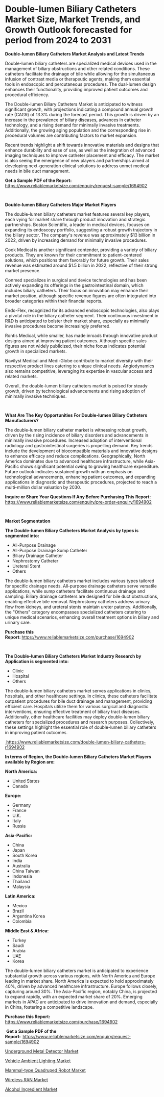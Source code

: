 <p><h1>Double-lumen Biliary Catheters Market Size, Market Trends, and Growth Outlook forecasted for period from 2024 to 2031</h1></p><p><strong>Double-lumen Biliary Catheters Market Analysis and Latest Trends</strong></p>
<p><p>Double-lumen biliary catheters are specialized medical devices used in the management of biliary obstructions and other related conditions. These catheters facilitate the drainage of bile while allowing for the simultaneous infusion of contrast media or therapeutic agents, making them essential tools in endoscopic and percutaneous procedures. The dual-lumen design enhances their functionality, providing improved patient outcomes and procedural efficiency.</p><p>The Double-lumen Biliary Catheters Market is anticipated to witness significant growth, with projections indicating a compound annual growth rate (CAGR) of 13.3% during the forecast period. This growth is driven by an increase in the prevalence of biliary diseases, advances in catheter technology, and a rising demand for minimally invasive treatments. Additionally, the growing aging population and the corresponding rise in procedural volumes are contributing factors to market expansion. </p><p>Recent trends highlight a shift towards innovative materials and designs that enhance durability and ease of use, as well as the integration of advanced imaging techniques to improve catheter placement and efficacy. The market is also seeing the emergence of new players and partnerships aimed at developing next-generation clinical solutions to address unmet medical needs in bile duct management.</p></p>
<p><strong>Get a Sample PDF of the Report:&nbsp;</strong> <a href="https://www.reliablemarketsize.com/enquiry/request-sample/1694902?utm_campaign=1167&utm_medium=2&utm_source=Github&utm_content=ia&utm_term=17122024&utm_id=double-lumen-biliary-catheters">https://www.reliablemarketsize.com/enquiry/request-sample/1694902</a></p>
<p>&nbsp;</p>
<p><strong>Double-lumen Biliary Catheters Major Market Players</strong></p>
<p><p>The double-lumen biliary catheters market features several key players, each vying for market share through product innovation and strategic partnerships. Boston Scientific, a leader in medical devices, focuses on expanding its endoscopy portfolio, suggesting a robust growth trajectory in the biliary sector. The company's revenue was approximately $13 billion in 2022, driven by increasing demand for minimally invasive procedures.</p><p>Cook Medical is another significant contender, providing a variety of biliary products. They are known for their commitment to patient-centered solutions, which positions them favorably for future growth. Their sales revenue was estimated around $1.5 billion in 2022, reflective of their strong market presence.</p><p>Conmed specializes in surgical and device technologies and has been actively expanding its offerings in the gastrointestinal domain, which includes biliary catheters. Their focus on innovation may enhance their market position, although specific revenue figures are often integrated into broader categories within their financial reports.</p><p>Endo-Flex, recognized for its advanced endoscopic technologies, also plays a pivotal role in the biliary catheter segment. Their continuous investment in R&D is anticipated to bolster their market share, especially as minimally invasive procedures become increasingly preferred.</p><p>Rontis Medical, while smaller, has made inroads through innovative product designs aimed at improving patient outcomes. Although specific sales figures are not widely publicized, their niche focus indicates potential growth in specialized markets.</p><p>Navilyst Medical and Medi-Globe contribute to market diversity with their respective product lines catering to unique clinical needs. Angiodynamics also remains competitive, leveraging its expertise in vascular access and related markets.</p><p>Overall, the double-lumen biliary catheters market is poised for steady growth, driven by technological advancements and rising adoption of minimally invasive techniques.</p></p>
<p>&nbsp;</p>
<p><strong>What Are The Key Opportunities For Double-lumen Biliary Catheters Manufacturers?</strong></p>
<p><p>The double-lumen biliary catheter market is witnessing robust growth, driven by the rising incidence of biliary disorders and advancements in minimally invasive procedures. Increased adoption of interventional radiology and gastrointestinal surgeries is propelling demand. Key trends include the development of biocompatible materials and innovative designs to enhance efficacy and reduce complications. Geographically, North America dominates due to advanced healthcare infrastructure, while Asia-Pacific shows significant potential owing to growing healthcare expenditure. Future outlook indicates sustained growth with an emphasis on technological advancements, enhancing patient outcomes, and expanding applications in diagnostic and therapeutic procedures, projected to reach a multi-million dollar valuation by 2030.</p></p>
<p><strong>Inquire or Share Your Questions If Any Before Purchasing This Report:</strong> <a href="https://www.reliablemarketsize.com/enquiry/pre-order-enquiry/1694902?utm_campaign=1167&utm_medium=2&utm_source=Github&utm_content=ia&utm_term=17122024&utm_id=double-lumen-biliary-catheters">https://www.reliablemarketsize.com/enquiry/pre-order-enquiry/1694902</a></p>
<p>&nbsp;</p>
<p><strong>Market Segmentation</strong></p>
<p><strong>The Double-lumen Biliary Catheters Market Analysis by types is segmented into:</strong></p>
<p><ul><li>All-Purpose Drainage</li><li>All-Purpose Drainage Sump Catheter</li><li>Biliary Drainage Catheter</li><li>Nephrostomy Catheter</li><li>Ureteral Stent</li><li>Others</li></ul></p>
<p><p>The double-lumen biliary catheters market includes various types tailored for specific drainage needs. All-purpose drainage catheters serve versatile applications, while sump catheters facilitate continuous drainage and sampling. Biliary drainage catheters are designed for bile duct obstructions, enabling effective bile removal. Nephrostomy catheters address urinary flow from kidneys, and ureteral stents maintain ureter patency. Additionally, the "Others" category encompasses specialized catheters catering to unique medical scenarios, enhancing overall treatment options in biliary and urinary care.</p></p>
<p><strong>Purchase this Report:&nbsp;</strong><a href="https://www.reliablemarketsize.com/purchase/1694902?utm_campaign=1167&utm_medium=2&utm_source=Github&utm_content=ia&utm_term=17122024&utm_id=double-lumen-biliary-catheters">https://www.reliablemarketsize.com/purchase/1694902</a></p>
<p>&nbsp;</p>
<p><strong>The Double-lumen Biliary Catheters Market Industry Research by Application is segmented into:</strong></p>
<p><ul><li>Clinic</li><li>Hospital</li><li>Others</li></ul></p>
<p><p>The double-lumen biliary catheters market serves applications in clinics, hospitals, and other healthcare settings. In clinics, these catheters facilitate outpatient procedures for bile duct drainage and management, providing efficient care. Hospitals utilize them for various surgical and diagnostic interventions, ensuring effective treatment of biliary tract diseases. Additionally, other healthcare facilities may deploy double-lumen biliary catheters for specialized procedures and research purposes. Collectively, these settings highlight the essential role of double-lumen biliary catheters in improving patient outcomes.</p></p>
<p><a href="https://www.reliablemarketsize.com/double-lumen-biliary-catheters-r1694902?utm_campaign=1167&utm_medium=2&utm_source=Github&utm_content=ia&utm_term=17122024&utm_id=double-lumen-biliary-catheters">&nbsp;https://www.reliablemarketsize.com/double-lumen-biliary-catheters-r1694902</a></p>
<p><strong>In terms of Region, the Double-lumen Biliary Catheters Market Players available by Region are:</strong></p>
<p>
    <p> <strong> North America: </strong>
        <ul>
            <li>United States</li>
            <li>Canada</li>
        </ul>
        </p> 
    <p> <strong> Europe: </strong>
        <ul>
            <li>Germany</li>
            <li>France</li>
            <li>U.K.</li>
            <li>Italy</li>
            <li>Russia</li>
        </ul>
        </p> 
    <p> <strong> Asia-Pacific: </strong>
        <ul>
            <li>China</li>
            <li>Japan</li>
            <li>South Korea</li>
            <li>India</li>
            <li>Australia</li>
            <li>China Taiwan</li>
            <li>Indonesia</li>
            <li>Thailand</li>
            <li>Malaysia</li>
        </ul>
        </p> 
    <p> <strong> Latin America: </strong>
        <ul>
            <li>Mexico</li>
            <li>Brazil</li>
            <li>Argentina Korea</li>
            <li>Colombia</li>
        </ul>
        </p> 
    <p> <strong> Middle East & Africa: </strong>
        <ul>
            <li>Turkey</li>
            <li>Saudi</li>
            <li>Arabia</li>
            <li>UAE</li>
            <li>Korea</li>
        </ul>
    </p>
    </p>
<p><p>The double-lumen biliary catheters market is anticipated to experience substantial growth across various regions, with North America and Europe leading in market share. North America is expected to hold approximately 40%, driven by advanced healthcare infrastructure. Europe follows closely, capturing around 30%. The Asia-Pacific region, notably China, is projected to expand rapidly, with an expected market share of 20%. Emerging markets in APAC are anticipated to drive innovation and demand, especially in China, fostering a competitive landscape.</p></p>
<p><strong>Purchase this Report: </strong><a href="https://www.reliablemarketsize.com/purchase/1694902?utm_campaign=1167&utm_medium=2&utm_source=Github&utm_content=ia&utm_term=17122024&utm_id=double-lumen-biliary-catheters">https://www.reliablemarketsize.com/purchase/1694902</a></p>
<p>&nbsp;<strong>Get a Sample PDF of the Report:&nbsp;&nbsp;</strong><a href="https://www.reliablemarketsize.com/enquiry/request-sample/1694902?utm_campaign=1167&utm_medium=2&utm_source=Github&utm_content=ia&utm_term=17122024&utm_id=double-lumen-biliary-catheters">https://www.reliablemarketsize.com/enquiry/request-sample/1694902</a></p>
<p><strong></strong></p>
<p><p><a href="https://www.linkedin.com/pulse/global-underground-metal-detector-market-forecast-2024--iyqrf?utm_campaign=1167&utm_medium=2&utm_source=Github&utm_content=ia&utm_term=17122024&utm_id=double-lumen-biliary-catheters">Underground Metal Detector Market</a></p><p><a href="https://www.linkedin.com/pulse/a-mkt-nova-vc8zf?utm_campaign=1167&utm_medium=2&utm_source=Github&utm_content=ia&utm_term=17122024&utm_id=double-lumen-biliary-catheters">Vehicle Ambient Lighting Market</a></p><p><a href="https://github.com/mabutironaldo/Market-Research-Report-List-6/blob/main/mammal-type-quadruped-robot-market.md?utm_campaign=1167&utm_medium=2&utm_source=Github&utm_content=ia&utm_term=17122024&utm_id=double-lumen-biliary-catheters">Mammal-type Quadruped Robot Market</a></p><p><a href="https://www.linkedin.com/pulse/comprehensive-report-wireless-ran-market-new-trends-competition-inthe?utm_campaign=1167&utm_medium=2&utm_source=Github&utm_content=ia&utm_term=17122024&utm_id=double-lumen-biliary-catheters">Wireless RAN Market</a></p><p><a href="https://www.linkedin.com/pulse/alcohol-ingredient-market-growth-study-examines-trajectory-9qg7f?utm_campaign=1167&utm_medium=2&utm_source=Github&utm_content=ia&utm_term=17122024&utm_id=double-lumen-biliary-catheters">Alcohol Ingredient Market</a></p></p>